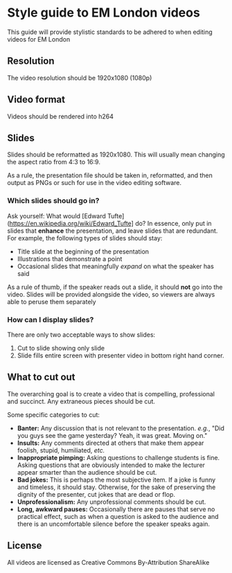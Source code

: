 # Style guide to EM London videos

This guide will provide stylistic standards to be adhered to when editing videos for EM London

## Resolution
The video resolution should be 1920x1080 (1080p)

## Video format
Videos should be rendered into h264

## Slides
Slides should be reformatted as 1920x1080. This will usually mean changing the aspect ratio from 4:3 to 16:9.

As a rule, the presentation file should be taken in, reformatted, and then output as PNGs or such for use in the video editing software.

### Which slides should go in?
Ask yourself: What would [Edward Tufte](https://en.wikipedia.org/wiki/Edward_Tufte] do? In essence, only put in slides that **enhance** the presentation, and leave slides that are redundant. For example, the following types of slides should stay:
* Title slide at the beginning of the presentation
* Illustrations that demonstrate a point
* Occasional slides that meaningfully *expand* on what the speaker has said

As a rule of thumb, if the speaker reads out a slide, it should **not** go into the video. Slides will be provided alongside the video, so viewers are always able to peruse them separately

### How can I display slides?
There are only two acceptable ways to show slides:
1. Cut to slide showing only slide
2. Slide fills entire screen with presenter video in bottom right hand corner.

## What to cut out
The overarching goal is to create a video that is compelling, professional and succinct. Any extraneous pieces should be cut.

Some specific categories to cut:
* **Banter:** Any discussion that is not relevant to the presentation. *e.g.*, "Did you guys see the game yesterday? Yeah, it was great. Moving on."
* **Insults:** Any comments directed at others that make them appear foolish, stupid, humiliated, *etc.*
* **Inappropriate pimping:** Asking questions to challenge students is fine. Asking questions that are obviously intended to make the lecturer appear smarter than the audience should be cut.
* **Bad jokes:** This is perhaps the most subjective item. If a joke is funny and timeless, it should stay. Otherwise, for the sake of preserving the dignity of the presenter, cut jokes that are dead or flop.
* **Unprofessionalism:** Any unprofessional comments should be cut.
* **Long, awkward pauses:** Occasionally there are pauses that serve no practical effect, such as when a question is asked to the audience and there is an uncomfortable silence before the speaker speaks again.

## License
All videos are licensed as Creative Commons By-Attribution ShareAlike
